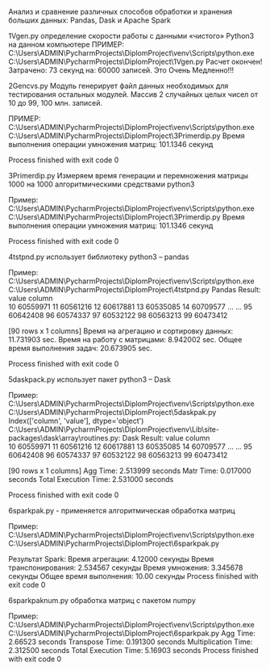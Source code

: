 Анализ и сравнение различных способов 
обработки и хранения больших данных:
Pandas, Dask и Apache Spark

1Vgen.py
определение скорости работы с данными «чистого» Python3 на данном компьютере
ПРИМЕР:
C:\Users\ADMIN\PycharmProjects\DiplomProject\venv\Scripts\python.exe C:\Users\ADMIN\PycharmProjects\DiplomProject\1Vgen.py 
Расчет окончен! Затрачено:
73
секунд на:
60000  записей.
Это Очень Медленно!!!

2Gencvs.py
Модуль генерирует файл данных необходимых для тестирования остальных модулей. Массив 2 случайных целых чисел от 10 до 99, 100 млн. записей.

ПРИМЕР:
C:\Users\ADMIN\PycharmProjects\DiplomProject\venv\Scripts\python.exe C:\Users\ADMIN\PycharmProjects\DiplomProject\3Primerdip.py 
Время выполнения операции умножения матриц: 101.1346 секунд

Process finished with exit code 0

3Primerdip.py
Измеряем время генерации и перемножения матрицы 1000 на 1000 алгоритмическими средствами python3

Пример:
C:\Users\ADMIN\PycharmProjects\DiplomProject\venv\Scripts\python.exe C:\Users\ADMIN\PycharmProjects\DiplomProject\3Primerdip.py 
Время выполнения операции умножения матриц: 101.1346 секунд

Process finished with exit code 0

4tstpnd.py использует библиотеку python3 – pandas

Пример:
C:\Users\ADMIN\PycharmProjects\DiplomProject\venv\Scripts\python.exe C:\Users\ADMIN\PycharmProjects\DiplomProject\4tstpnd.py 
Pandas Result:
           value
column          
10      60559971
11      60561216
12      60617881
13      60535085
14      60709577
...          ...
95      60642408
96      60574337
97      60532122
98      60563213
99      60473412

[90 rows x 1 columns]
Время на агрегацию и сортировку данных: 11.731903 sec.
Время на работу с матрицами: 8.942002 sec.
Общее время выполнения задач: 20.673905 sec.

Process finished with exit code 0

5daskpack.py использует пакет python3 – Dask

Пример:
C:\Users\ADMIN\PycharmProjects\DiplomProject\venv\Scripts\python.exe C:\Users\ADMIN\PycharmProjects\DiplomProject\5daskpak.py 
Index(['column', 'value'], dtype='object')
C:\Users\ADMIN\PycharmProjects\DiplomProject\venv\Lib\site-packages\dask\array\routines.py:
Dask Result:
           value
column          
10      60559971
11      60561216
12      60617881
13      60535085
14      60709577
...          ...
95      60642408
96      60574337
97      60532122
98      60563213
99      60473412

[90 rows x 1 columns]
Agg Time: 2.513999 seconds
Matr Time: 0.017000 seconds
Total Execution Time: 2.531000 seconds

Process finished with exit code 0

6sparkpak.py - применяется алгоритмическая обработка матриц

Пример:
C:\Users\ADMIN\PycharmProjects\DiplomProject\venv\Scripts\python.exe C:\Users\ADMIN\PycharmProjects\DiplomProject\6sparkpak.py

Результат Spark:
Время агрегации: 4.12000 секунды
Время транспонирования: 2.534567 секунды
Время умножения: 3.345678 секунды
Общее время выполнения: 10.00 секунды
Process finished with exit code 0

6sparkpaknum.py обработка матриц с пакетом numpy

Пример:
C:\Users\ADMIN\PycharmProjects\DiplomProject\venv\Scripts\python.exe C:\Users\ADMIN\PycharmProjects\DiplomProject\6sparkpak.py
Agg Time: 2.66523 seconds
Transpose Time: 0.191300 seconds
Multiplication Time: 2.312500 seconds
Total Execution Time: 5.16903 seconds
Process finished with exit code 0



